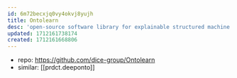```yaml
---
id: 6m72becxjq0vy4okvj8yujh
title: Ontolearn
desc: 'open-source software library for explainable structured machine learning in Python. It learns OWL class expressions from positive and negative examples. '
updated: 1712161738174
created: 1712161668806
---
```


- repo: https://github.com/dice-group/Ontolearn
- similar: [[prdct.deeponto]]
